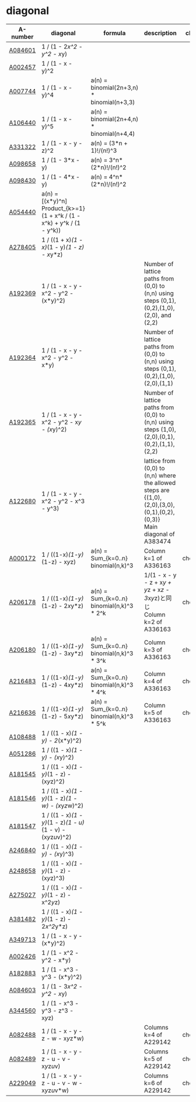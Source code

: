 # diagonal


| A-number | diagonal | formula | description | check |
| -------- | -------- | ------- | ----------- | ------ |
| [A084601](https://oeis.org/A084601) | 1 / (1 - 2*x^2 - y^2 - x*y) | | | |
| [A002457](https://oeis.org/A002457) | 1 / (1 - x - y)^2 |  | | |
| [A007744](https://oeis.org/A007744) | 1 / (1 - x - y)^4 | a(n) = binomial(2n+3,n) * binomial(n+3,3) | | |
| [A106440](https://oeis.org/A106440) | 1 / (1 - x - y)^5 | a(n) = binomial(2n+4,n) * binomial(n+4,4) | | |
| [A331322](https://oeis.org/A331322) | 1 / (1 - x - y - z)^2 | a(n) = (3*n + 1)!/(n!)^3 | | |
| [A098658](https://oeis.org/A098658) | 1 / (1 - 3*x - y) | a(n) = 3^n*(2*n)!/(n!)^2 | | |
| [A098430](https://oeis.org/A098430) | 1 / (1 - 4*x - y) | a(n) = 4^n*(2*n)!/(n!)^2 | | |
| [A054440](https://oeis.org/A054440) | a(n) = [(x*y)^n] Product_{k>=1} (1 + x^k / (1 - x^k) + y^k / (1 - y^k)) | | |  
| [A278405](https://oeis.org/A278405) | 1 / ((1 + x)*(1 - x)*(1 - y)*(1 - z) - x*y*z) | | | |
| [A192369](https://oeis.org/A192369) | 1 / (1 - x - y - x^2 - y^2 - (x*y)^2)       | |  Number of lattice paths from (0,0) to (n,n) using steps (0,1),(0,2),(1,0),(2,0),  and (2,2)  | |
| [A192364](https://oeis.org/A192364) | 1 / (1 - x - y - x^2 - y^2 - x*y)           | |  Number of lattice paths from (0,0) to (n,n) using steps (0,1),(0,2),(1,0),(2,0),(1,1)        | |
| [A192365](https://oeis.org/A192365) | 1 / (1 - x - y - x^2 - y^2 - x*y - (x*y)^2) | |  Number of lattice paths from (0,0) to (n,n) using steps (1,0),(2,0),(0,1),(0,2),(1,1),(2,2)  | |
| [A122680](https://oeis.org/A122680) | 1 / (1 - x - y - x^2 - y^2 - x^3 - y^3)     | | lattice from (0,0) to (n,n) where the allowed steps are {(1,0),(2,0),(3,0),(0,1),(0,2),(0,3)}<br>Main diagonal of A383474 | |
| [A000172](https://oeis.org/A000172) | 1 / ((1-x)*(1-y)*(1-z) - x*y*z)   | a(n) = Sum_{k=0..n} binomial(n,k)^3       | Column k=1 of A336163 | checked |
| [A206178](https://oeis.org/A206178) | 1 / ((1-x)*(1-y)*(1-z) - 2*x*y*z) | a(n) = Sum_{k=0..n} binomial(n,k)^3 * 2^k | 1/(1 - x - y - z + x*y + y*z + x*z - 3*x*y*z)と同じ<br>Column k=2 of A336163 | checked |
| [A206180](https://oeis.org/A206180) | 1 / ((1-x)*(1-y)*(1-z) - 3*x*y*z) | a(n) = Sum_{k=0..n} binomial(n,k)^3 * 3^k | Column k=3 of A336163 | checked |
| [A216483](https://oeis.org/A216483) | 1 / ((1-x)*(1-y)*(1-z) - 4*x*y*z) | a(n) = Sum_{k=0..n} binomial(n,k)^3 * 4^k | Column k=4 of A336163 | checked |
| [A216636](https://oeis.org/A216636) | 1 / ((1-x)*(1-y)*(1-z) - 5*x*y*z) | a(n) = Sum_{k=0..n} binomial(n,k)^3 * 5^k | Column k=5 of A336163 | checked |
| [A108488](https://oeis.org/A108488) | 1 / ((1 - x)*(1 - y) - 2*(x*y)^2) | | | |
| [A051286](https://oeis.org/A051286) | 1 / ((1 - x)*(1 - y) - (x*y)^2)                               | | | |
| [A181545](https://oeis.org/A181545) | 1 / ((1 - x)*(1 - y)*(1 - z) - (x*y*z)^2)                     | | | |
| [A181546](https://oeis.org/A181546) | 1 / ((1 - x)*(1 - y)*(1 - z)*(1 - w) - (x*y*z*w)^2)           | | | | 
| [A181547](https://oeis.org/A181547) | 1 / ((1 - x)*(1 - y)*(1 - z)*(1 - u)*(1 - v) - (x*y*z*u*v)^2) | | | |
| [A246840](https://oeis.org/A246840) | 1 / ((1 - x)*(1 - y) - (x*y)^3)           | | | |
| [A248658](https://oeis.org/A248658) | 1 / ((1 - x)*(1 - y)*(1 - z) - (x*y*z)^3) | | | |
| [A275027](https://oeis.org/A275027) | 1 / ((1 - x)*(1 - y)*(1 - z) - x^2*y*z)   | | | |
| [A381482](https://oeis.org/A381482) | 1 / ((1 - x)*(1 - y)*(1 - z) - 2*x^2*y*z) | | | |
| [A349713](https://oeis.org/A349713) | 1 / (1 - x - y - (x*y)^2)     | | | | 
| [A002426](https://oeis.org/A002426) | 1 / (1 - x^2 - y^2 - x*y)     | | | |
| [A182883](https://oeis.org/A182883) | 1 / (1 - x^3 - y^3 - (x*y)^2) | | | |
| [A084603](https://oeis.org/A084603) | 1 / (1 - 3*x^2 - y^2 - x*y)   | | | |
| [A344560](https://oeis.org/A344560) | 1 / (1 - x^3 - y^3 - z^3 - x*y*z) | | | |
| [A082488](https://oeis.org/A082488) | 1 / (1 - x - y - z - w - x*y*z*w)              | | Columns k=4 of A229142 | checked |
| [A082489](https://oeis.org/A082489) | 1 / (1 - x - y - z - u - v - x*y*z*u*v)        | | Columns k=5 of A229142 | checked |
| [A229049](https://oeis.org/A229049) | 1 / (1 - x - y - z - u - v - w - x*y*z*u*v*w)  | | Columns k=6 of A229142 | checked |




